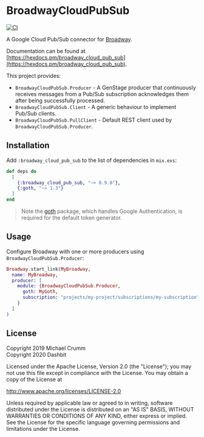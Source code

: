 # BroadwayCloudPubSub

[![CI](https://github.com/dashbitco/broadway_cloud_pub_sub/actions/workflows/ci.yml/badge.svg)](https://github.com/dashbitco/broadway_cloud_pub_sub/actions/workflows/ci.yml)

A Google Cloud Pub/Sub connector for [Broadway](https://github.com/dashbitco/broadway).

Documentation can be found at [https://hexdocs.pm/broadway_cloud_pub_sub](https://hexdocs.pm/broadway_cloud_pub_sub).

This project provides:

* `BroadwayCloudPubSub.Producer` - A GenStage producer that continuously receives messages from a Pub/Sub subscription acknowledges them after being successfully processed.
* `BroadwayCloudPubSub.Client` - A generic behaviour to implement Pub/Sub clients.
* `BroadwayCloudPubSub.PullClient` - Default REST client used by `BroadwayCloudPubSub.Producer`.

## Installation

Add `:broadway_cloud_pub_sub` to the list of dependencies in `mix.exs`:

```elixir
def deps do
  [
    {:broadway_cloud_pub_sub, "~> 0.9.0"},
    {:goth, "~> 1.3"}
  ]
end
```

> Note the [goth](https://hexdocs.pm/goth) package, which handles Google Authentication, is required for the default token generator.

## Usage

Configure Broadway with one or more producers using `BroadwayCloudPubSub.Producer`:

```elixir
Broadway.start_link(MyBroadway,
  name: MyBroadway,
  producer: [
    module: {BroadwayCloudPubSub.Producer,
      goth: MyGoth,
      subscription: "projects/my-project/subscriptions/my-subscription"
    }
  ]
)
```

## License

Copyright 2019 Michael Crumm \
Copyright 2020 Dashbit

  Licensed under the Apache License, Version 2.0 (the "License");
  you may not use this file except in compliance with the License.
  You may obtain a copy of the License at

  http://www.apache.org/licenses/LICENSE-2.0

  Unless required by applicable law or agreed to in writing, software
  distributed under the License is distributed on an "AS IS" BASIS,
  WITHOUT WARRANTIES OR CONDITIONS OF ANY KIND, either express or implied.
  See the License for the specific language governing permissions and
  limitations under the License.
